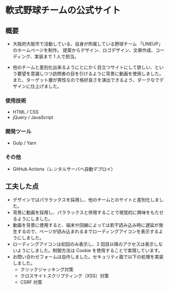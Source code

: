 # 軟式野球チームの公式サイト

## 概要

- 大阪府大阪市で活動している、自身が所属している野球チーム 「LINEUP」 のホームページを制作。 提案からデザイン、ロゴデザイン、文章作成、コーディング、実装まで 1 人で担当。

- 他のチームと差別化出来るようにとにかく目立つサイトにして欲しい、という要望を意識しつつ訪問者の目を引けるように背景に動画を使用しました。 また、ターゲット層が男性なので格好良さを演出できるよう、ダークなでデザインに仕上げました。

### 使用技術

- HTML / CSS
- jQuery / JavaScript

### 開発ツール

- Gulp / Yarn

### その他

- GitHub Actions（レンタルサーバへ自動デプロイ）

## 工夫した点

- デザインではパララックスを採用し、他のチームとのサイトと差別化しました。
- 背景に動画を採用し、パララックスと併用することで視覚的に興味をもたせるようにしました。
- 動画を背景に使用すると、端末や回線によっては若干読み込み時に遅延が発生するので、ページが読み込まれるまでローディングアイコンを表示するようにしました。
- ローディングアイコンは初回のみ表示し、2 回目以降のアクセスは表示しないようにしました。制御方法は Cookie を使用することで実現しています。
- お問い合わせフォームは自作しました。セキュリティ面で以下の処理を実装しました。
  - クリックジャッキング対策
  - クロスサイトスクリプティング（XSS）対策
  - CSRF 対策
